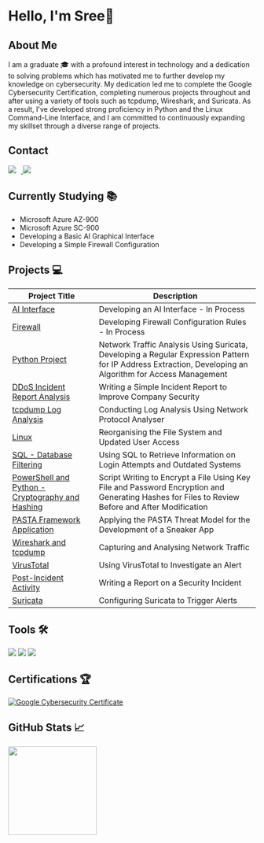 # Hello, I'm Sree👋

## About Me
I am a graduate 🎓 with a profound interest in technology and a dedication to solving problems which has motivated me to further develop my knowledge on cybersecurity. My dedication led me to complete the Google Cybersecurity Certification, completing numerous projects throughout and after using a variety of tools such as tcpdump, Wireshark, and Suricata. As a result, I've developed strong proficiency in Python and the Linux Command-Line Interface, and I am committed to continuously expanding my skillset through a diverse range of projects.

## Contact
<div align="left">
<a href="https://www.linkedin.com/in/sreeganesh-a">
<img src="https://img.shields.io/badge/-LinkedIn-0077B5?style=for-the-badge&logo=linkedin&logoColor=white" style="margin-right: 10px;" />
</a>
<a href="mailto:sree1298@outlook.com">
<img src="https://img.shields.io/badge/-Outlook-0078D7?style=for-the-badge&logo=outlook&logoColor=white" style="margin-right: 10px;" />
</a>
</div>


## Currently Studying 📚
- Microsoft Azure AZ-900
- Microsoft Azure SC-900
- Developing a Basic AI Graphical Interface
- Developing a Simple Firewall Configuration

## Projects 💻

| Project Title                                         | Description         |
|-----------------------------------------------|----------------------------|
| <a href="https://docs.google.com/document/d/1yMqHLslUT0aMOqi_nhqetmrxj0D2Ji3W5qf4mj9x0yc/edit?usp=sharing">AI Interface</a> | Developing an AI Interface - In Process |
| <a href="https://docs.google.com/document/d/1XKaczZlDY6edR6KSUQFywNzFzHJdNb2WrNrejw6hZlQ/edit?usp=sharing">Firewall</a> | Developing Firewall Configuration Rules - In Process |
| <a href="https://docs.google.com/document/d/1do2Kuvu_fIojPBvQBePYm7a8hglTgyUQrOQPWxv_9gc/edit?usp=sharing">Python Project</a> | Network Traffic Analysis Using Suricata, Developing a Regular Expression Pattern for IP Address Extraction, Developing an Algorithm for Access Management |
| <a href="https://docs.google.com/document/d/1DUMjW_n1oOaGOomaIw5Bw_XUnApxptrRwrAqnBz35ak/edit?usp=sharing">DDoS Incident Report Analysis</a> | Writing a Simple Incident Report to Improve Company Security |
| <a href="https://docs.google.com/document/d/1Wto17I6KjISbZi-dxqic37HKxYMkTIp3TgRzV5Gb55E/edit?usp=sharing">tcpdump Log Analysis</a> | Conducting Log Analysis Using Network Protocol Analyser |
| <a href="https://docs.google.com/document/d/1J7Bu4YfSnAp2uUkjhOIz7kMoO5tX4uYoo8MoAr1TQK0/edit?usp=sharing">Linux</a> | Reorganising the File System and Updated User Access |
| <a href="https://docs.google.com/document/d/1h2Mk1AbS7M8RL_JOaut4-OEq6-_V1SWCgY9XI4Qx_Ao/edit?usp=sharing">SQL - Database Filtering</a> | Using SQL to Retrieve Information on Login Attempts and Outdated Systems |
| <a href="https://docs.google.com/document/d/1OKqn_d1oZTcF6FAS-oVcvCCPq-W2W1O-ZKJxpiKiork/edit?usp=sharing">PowerShell and Python - Cryptography and Hashing</a> | Script Writing to Encrypt a File Using Key File and Password Encryption and Generating Hashes for Files to Review Before and After Modification |
| <a href="https://docs.google.com/document/d/1Kb5rzSymmf8Ho2TJb-55tjRd2M1oDcYgUjcf0GLdxvk/edit?usp=sharing">PASTA Framework Application</a> | Applying the PASTA Threat Model for the Development of a Sneaker App |
| <a href="https://docs.google.com/document/d/1qFgrl9zRoGgGoYWJ3BBQUDrOOYibFkkpmwn2SdEdTIE/edit?usp=sharing">Wireshark and tcpdump</a> | Capturing and Analysing Network Traffic |
| <a href="https://docs.google.com/document/d/1ThWSo5dSyPNFfSwy7aQX-YRKWEV5NRlYF2WwbA_xuk8/edit?usp=sharing">VirusTotal</a> | Using VirusTotal to Investigate an Alert |
| <a href="https://docs.google.com/document/d/1uDc7fLs6d9mypHgwllpwF3IjXBm9MbgxFJTsGNKTlrs/edit?usp=sharing">Post-Incident Activity</a> | Writing a Report on a Security Incident |
| <a href="https://docs.google.com/document/d/1NQ5tRnmBod0YBYmwApKdp3xgDptfKSQ1ShoTro5SRG0/edit?usp=sharing">Suricata</a> | Configuring Suricata to Trigger Alerts |


## Tools 🛠️

<div>
    <img src="https://img.shields.io/badge/-Wireshark-0000FF?&style=for-the-badge&logo=Wireshark&logoColor=white" />
    <img src="https://img.shields.io/badge/-Suricata-F64600?&style=for-the-badge&logo=Suricata&logoColor=white" />
    <img src="https://img.shields.io/badge/-tcpdump-01B309?&style=for-the-badge&logo=tcpdump&logoColor=white" />
</div>



## Certifications 🏆
[![Google Cybersecurity Certificate](https://img.shields.io/badge/Google%20Cybersecurity-blue?style=for-the-badge&logo=google&logoColor=white)](https://coursera.org/share/5cbd3c501f1fa240701aac78309145f8)



## GitHub Stats 📈
<img height="180em" src="https://github-readme-stats.vercel.app/api?username=sree1298&show_icons=true&hide_border=true&&count_private=true&include_all_commits=true" />


